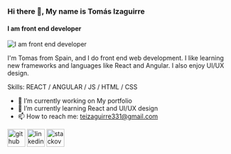 ### Hi there 👋, My name is Tomás Izaguirre
#### I am front end developer
![I am front end developer](https://static-cse.canva.com/blob/665901/1600w-RdccdYiYmHI.jpg)

I'm Tomas from Spain, and I do front end web development. I like learning new frameworks and languages like React and Angular. I also enjoy UI/UX design.

Skills: REACT / ANGULAR / JS / HTML / CSS

- 🔭 I’m currently working on My portfolio 
- 🌱 I’m currently learning React and UI/UX design 
- 📫 How to reach me: teizaguirre331@gmail.com 


[<img src='https://cdn.jsdelivr.net/npm/simple-icons@3.0.1/icons/github.svg' alt='github' height='40'>](https://github.com/tizaguirre7)  [<img src='https://cdn.jsdelivr.net/npm/simple-icons@3.0.1/icons/linkedin.svg' alt='linkedin' height='40'>]([[https://www.linkedin.com/in/https://www.linkedin.com/in/tom%C3%A1s-izaguirre-pe%C3%B1a-579980159/](https://www.linkedin.com/in/tom%C3%A1s-izaguirre-pe%C3%B1a-579980159](https://www.linkedin.com/in/tom%C3%A1s-izaguirre-pe%C3%B1a-579980159)))  [<img src='https://cdn.jsdelivr.net/npm/simple-icons@3.0.1/icons/stackoverflow.svg' alt='stackoverflow' height='40'>]([[https://stackoverflow.com/users/https://es.stackoverflow.com/users/309388/tomas-izaguirre?tab=profile](https://es.stackoverflow.com/users/309388/tomas-izaguirre?tab=profile)](https://es.stackoverflow.com/users/309388/tomas-izaguirre?tab=profile))  

